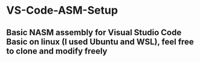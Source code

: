 # VS-Code-ASM-Setup
## Basic NASM assembly for Visual Studio Code Basic on linux (I used Ubuntu and WSL), feel free to clone and modify freely
